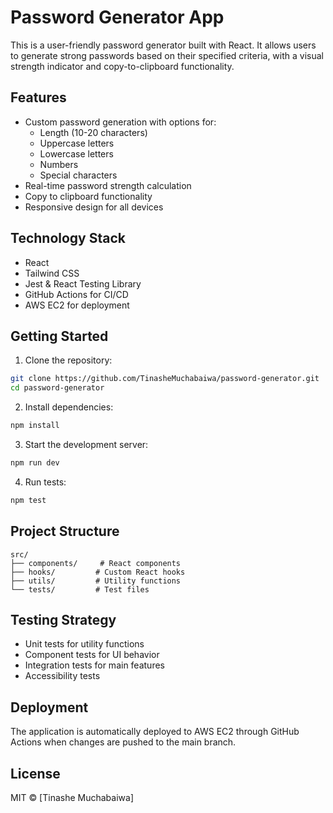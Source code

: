 # Password Generator App

This is a user-friendly password generator built with React. It allows users to generate strong passwords based on their specified criteria, with a visual strength indicator and copy-to-clipboard functionality.

## Features

- Custom password generation with options for:
  - Length (10-20 characters)
  - Uppercase letters
  - Lowercase letters
  - Numbers
  - Special characters
- Real-time password strength calculation
- Copy to clipboard functionality
- Responsive design for all devices

## Technology Stack

- React
- Tailwind CSS
- Jest & React Testing Library
- GitHub Actions for CI/CD
- AWS EC2 for deployment

## Getting Started

1. Clone the repository:
```bash
git clone https://github.com/TinasheMuchabaiwa/password-generator.git
cd password-generator
```

2. Install dependencies:
```bash
npm install
```

3. Start the development server:
```bash
npm run dev
```

4. Run tests:
```bash
npm test
```

## Project Structure

```
src/
├── components/     # React components
├── hooks/         # Custom React hooks
├── utils/         # Utility functions
└── tests/         # Test files
```

## Testing Strategy

- Unit tests for utility functions
- Component tests for UI behavior
- Integration tests for main features
- Accessibility tests

## Deployment

The application is automatically deployed to AWS EC2 through GitHub Actions when changes are pushed to the main branch.

## License

MIT © [Tinashe Muchabaiwa]